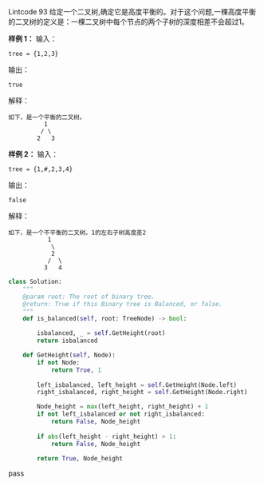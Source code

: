 Lintcode 93
给定一个二叉树,确定它是高度平衡的。对于这个问题,一棵高度平衡的二叉树的定义是：一棵二叉树中每个节点的两个子树的深度相差不会超过1。

**样例 1：**
输入：
```
tree = {1,2,3}
```
输出：
```
true
```
解释：
```
如下，是一个平衡的二叉树。
          1  
         / \                
        2   3
```

**样例 2：**
输入：
```
tree = {1,#,2,3,4}
```
输出：
```
false
```
解释：
```
如下，是一个不平衡的二叉树。1的左右子树高度差2
           1  
            \  
            2   
           /  \ 
          3   4
```



```python
class Solution:
    """
    @param root: The root of binary tree.
    @return: True if this Binary tree is Balanced, or false.
    """
    def is_balanced(self, root: TreeNode) -> bool:

        isbalanced, _ = self.GetHeight(root)
        return isbalanced

    def GetHeight(self, Node):
        if not Node:
            return True, 1
        
        left_isbalanced, left_height = self.GetHeight(Node.left)
        right_isbalanced, right_height = self.GetHeight(Node.right)

        Node_height = max(left_height, right_height) + 1
        if not left_isbalanced or not right_isbalanced:
            return False, Node_height
        
        if abs(left_height - right_height) > 1:
            return False, Node_height

        return True, Node_height
```
pass